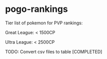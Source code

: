 # pogo-rankings

Tier list of pokemon for PVP rankings:

Great League: < 1500CP

Ultra League: < 2500CP 

TODO:
Convert csv files to table [COMPLETED]

